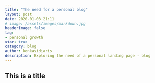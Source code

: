 ```yaml
---
title: "The need for a personal blog"
layout: post
date: 2020-01-03 21:11
# image: /assets/images/markdown.jpg
headerImage: false
tag:
- personal growth
star: true
category: blog
author: konkasidiaris
description: Exploring the need of a personal landing page - blog
---
```


## This is a title
